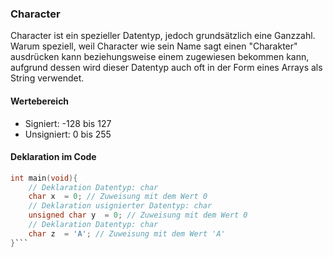 ### Character
Character ist ein spezieller Datentyp, jedoch grundsätzlich eine Ganzzahl. Warum speziell, weil Character wie sein Name sagt einen "Charakter" ausdrücken kann beziehungsweise einem zugewiesen bekommen kann, aufgrund dessen wird dieser Datentyp auch oft in der Form eines Arrays als String verwendet.

#### Wertebereich
* Signiert: -128 bis 127
* Unsigniert: 0 bis 255

#### Deklaration im Code
```c
int main(void){
	// Deklaration Datentyp: char 
	char x  = 0; // Zuweisung mit dem Wert 0
	// Deklaration usignierter Datentyp: char 
	unsigned char y  = 0; // Zuweisung mit dem Wert 0
	// Deklaration Datentyp: char
	char z  = 'A'; // Zuweisung mit dem Wert 'A'
}```